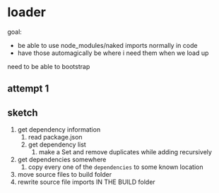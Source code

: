 # loader

goal:
* be able to use node_modules/naked imports normally in code
* have those automagically be where i need them when we load up

need to be able to bootstrap

## attempt 1

## sketch

1. get dependency information
   1. read package.json
   2. get dependency list
      1. make a Set and remove duplicates while adding recursively
2. get dependencies somewhere
   1. copy every one of the `dependencies` to some known location
4. move source files to build folder
3. rewrite source file imports IN THE BUILD folder

